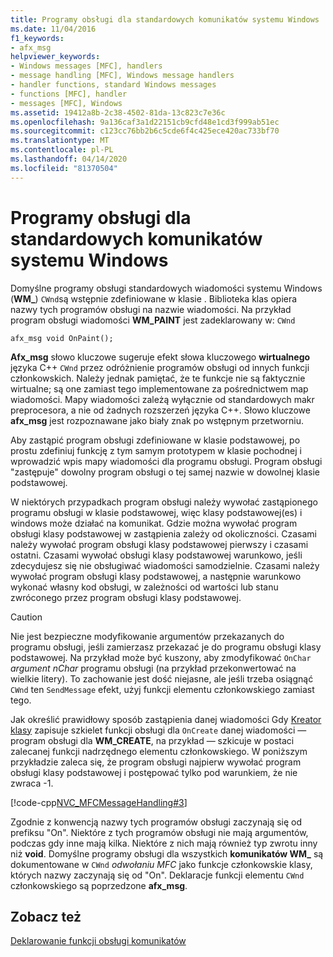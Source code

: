 ```yaml
---
title: Programy obsługi dla standardowych komunikatów systemu Windows
ms.date: 11/04/2016
f1_keywords:
- afx_msg
helpviewer_keywords:
- Windows messages [MFC], handlers
- message handling [MFC], Windows message handlers
- handler functions, standard Windows messages
- functions [MFC], handler
- messages [MFC], Windows
ms.assetid: 19412a8b-2c38-4502-81da-13c823c7e36c
ms.openlocfilehash: 9a136caf3a1d22151cb9cfd48e1cd3f999ab51ec
ms.sourcegitcommit: c123cc76bb2b6c5cde6f4c425ece420ac733bf70
ms.translationtype: MT
ms.contentlocale: pl-PL
ms.lasthandoff: 04/14/2020
ms.locfileid: "81370504"
---
```

# <a name="handlers-for-standard-windows-messages"></a>Programy obsługi dla standardowych komunikatów systemu Windows

Domyślne programy obsługi standardowych wiadomości systemu Windows (**WM_**) `CWnd`są wstępnie zdefiniowane w klasie . Biblioteka klas opiera nazwy tych programów obsługi na nazwie wiadomości. Na przykład program obsługi wiadomości **WM_PAINT** jest zadeklarowany w: `CWnd`

`afx_msg void OnPaint();`

**Afx_msg** słowo kluczowe sugeruje efekt słowa kluczowego **wirtualnego** języka C++ `CWnd` przez odróżnienie programów obsługi od innych funkcji członkowskich. Należy jednak pamiętać, że te funkcje nie są faktycznie wirtualne; są one zamiast tego implementowane za pośrednictwem map wiadomości. Mapy wiadomości zależą wyłącznie od standardowych makr preprocesora, a nie od żadnych rozszerzeń języka C++. Słowo kluczowe **afx_msg** jest rozpoznawane jako biały znak po wstępnym przetworniu.

Aby zastąpić program obsługi zdefiniowane w klasie podstawowej, po prostu zdefiniuj funkcję z tym samym prototypem w klasie pochodnej i wprowadzić wpis mapy wiadomości dla programu obsługi. Program obsługi "zastępuje" dowolny program obsługi o tej samej nazwie w dowolnej klasie podstawowej.

W niektórych przypadkach program obsługi należy wywołać zastąpionego programu obsługi w klasie podstawowej, więc klasy podstawowej(es) i windows może działać na komunikat. Gdzie można wywołać program obsługi klasy podstawowej w zastąpienia zależy od okoliczności. Czasami należy wywołać program obsługi klasy podstawowej pierwszy i czasami ostatni. Czasami wywołać obsługi klasy podstawowej warunkowo, jeśli zdecydujesz się nie obsługiwać wiadomości samodzielnie. Czasami należy wywołać program obsługi klasy podstawowej, a następnie warunkowo wykonać własny kod obsługi, w zależności od wartości lub stanu zwróconego przez program obsługi klasy podstawowej.

> [!CAUTION]
> Nie jest bezpieczne modyfikowanie argumentów przekazanych do programu obsługi, jeśli zamierzasz przekazać je do programu obsługi klasy podstawowej. Na przykład może być kuszony, aby zmodyfikować `OnChar` *argument nChar* programu obsługi (na przykład przekonwertować na wielkie litery). To zachowanie jest dość niejasne, ale jeśli trzeba osiągnąć `CWnd` ten `SendMessage` efekt, użyj funkcji elementu członkowskiego zamiast tego.

Jak określić prawidłowy sposób zastąpienia danej wiadomości Gdy [Kreator klasy](reference/mfc-class-wizard.md) zapisuje szkielet funkcji obsługi dla `OnCreate` danej wiadomości — program obsługi dla **WM_CREATE**, na przykład — szkicuje w postaci zalecanej funkcji nadrzędnego elementu członkowskiego. W poniższym przykładzie zaleca się, że program obsługi najpierw wywołać program obsługi klasy podstawowej i postępować tylko pod warunkiem, że nie zwraca -1.

[!code-cpp[NVC_MFCMessageHandling#3](../mfc/codesnippet/cpp/handlers-for-standard-windows-messages_1.cpp)]

Zgodnie z konwencją nazwy tych programów obsługi zaczynają się od prefiksu "On". Niektóre z tych programów obsługi nie mają argumentów, podczas gdy inne mają kilka. Niektóre z nich mają również typ zwrotu inny niż **void**. Domyślne programy obsługi dla wszystkich **komunikatów WM_** są dokumentowane w `CWnd` *odwołaniu MFC* jako funkcje członkowskie klasy, których nazwy zaczynają się od "On". Deklaracje funkcji elementu `CWnd` członkowskiego są poprzedzone **afx_msg**.

## <a name="see-also"></a>Zobacz też

[Deklarowanie funkcji obsługi komunikatów](../mfc/declaring-message-handler-functions.md)
